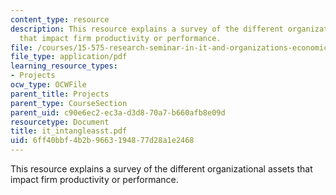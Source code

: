 ```yaml
---
content_type: resource
description: This resource explains a survey of the different organizational assets
  that impact firm productivity or performance.
file: /courses/15-575-research-seminar-in-it-and-organizations-economic-perspectives-spring-2004/6ff40bbf4b2b9663194877d28a1e2468_it_intangleasst.pdf
file_type: application/pdf
learning_resource_types:
- Projects
ocw_type: OCWFile
parent_title: Projects
parent_type: CourseSection
parent_uid: c90e6ec2-ec3a-d3d8-70a7-b660afb8e09d
resourcetype: Document
title: it_intangleasst.pdf
uid: 6ff40bbf-4b2b-9663-1948-77d28a1e2468
---
```

This resource explains a survey of the different organizational assets that impact firm productivity or performance.

